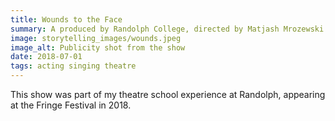 ```yaml
---
title: Wounds to the Face
summary: A produced by Randolph College, directed by Matjash Mrozewski
image: storytelling_images/wounds.jpeg
image_alt: Publicity shot from the show
date: 2018-07-01
tags: acting singing theatre
---
```


This show was part of my theatre school experience at Randolph, appearing at the Fringe Festival in 2018.